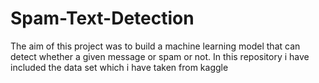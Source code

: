 # Spam-Text-Detection

The aim of this project was to build a machine learning model that can detect whether a given message or spam or not. 
In this repository i have included the data set which i have taken from kaggle
